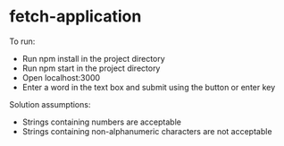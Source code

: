 # fetch-application
To run:

* Run npm install in the project directory
* Run npm start in the project directory
* Open localhost:3000
* Enter a word in the text box and submit using the button or enter key


Solution assumptions:

* Strings containing numbers are acceptable
* Strings containing non-alphanumeric characters are not acceptable